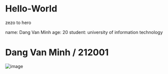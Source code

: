# Hello-World
zezo to hero

name: Dang Van Minh
age: 20
student: university of information technology
# Dang Van Minh / 212001
![image](20201019_202628.jpg)
